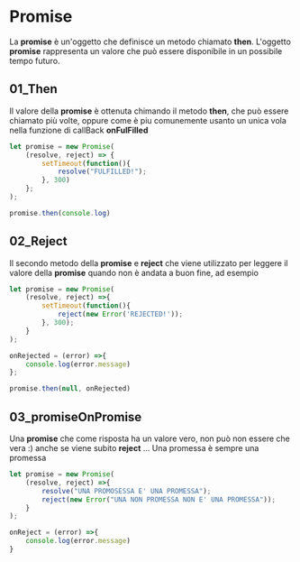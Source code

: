 # Promise

La **promise** è un'oggetto che definisce un metodo chiamato **then**. L'oggetto **promise** rappresenta un valore che può essere disponibile in un possibile tempo futuro.

## 01_Then 

Il valore della **promise** è ottenuta chimando il metodo **then**, che può essere chiamato più volte, oppure come è piu comunemente usanto un unica vola nella funzione di callBack **onFulFilled**

```js
let promise = new Promise(
	(resolve, reject) => {
		setTimeout(function(){
			resolve("FULFILLED!");
		}, 300)
	};
);

promise.then(console.log) 
```

## 02_Reject

Il secondo metodo della **promise** e **reject** che viene utilizzato per leggere il valore della **promise** quando non è andata a buon fine, ad esempio 

```js
let promise = new Promise(
	(resolve, reject) =>{
		setTimeout(function(){
			reject(new Error('REJECTED!'));
		}, 300);
	}
);

onRejected = (error) =>{
	console.log(error.message)
};

promise.then(null, onRejected)
```

## 03_promiseOnPromise

Una **promise** che come risposta ha un valore vero, non può non essere che vera :) anche se viene subito **reject** ... Una promessa è sempre una promessa

```js
let promise = new Promise(
	(resolve, reject) =>{
		resolve("UNA PROMOSESSA E' UNA PROMESSA");
		reject(new Error("UNA NON PROMESSA NON E' UNA PROMESSA"));
	}
); 

onReject = (error) =>{
	console.log(error.message)
}

```


